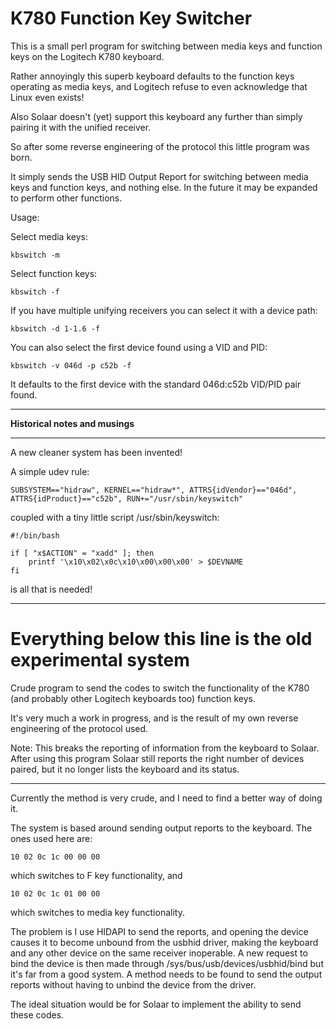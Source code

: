 K780 Function Key Switcher
==========================

This is a small perl program for switching between media keys and function keys on the Logitech K780 keyboard.

Rather annoyingly this superb keyboard defaults to the function keys operating as media keys, and Logitech refuse
to even acknowledge that Linux even exists!

Also Solaar doesn't (yet) support this keyboard any further than simply pairing it with the unified receiver.

So after some reverse engineering of the protocol this little program was born.

It simply sends the USB HID Output Report for switching between media keys and function keys, and nothing else.  In
the future it may be expanded to perform other functions.

Usage:

Select media keys:

    kbswitch -m

Select function keys:

    kbswitch -f

If you have multiple unifying receivers you can select it with a device path:

    kbswitch -d 1-1.6 -f

You can also select the first device found using a VID and PID:

    kbswitch -v 046d -p c52b -f

It defaults to the first device with the standard 046d:c52b VID/PID pair found.

----

**Historical notes and musings**

----




A new cleaner system has been invented!

A simple udev rule:

    SUBSYSTEM=="hidraw", KERNEL=="hidraw*", ATTRS{idVendor}=="046d", ATTRS{idProduct}=="c52b", RUN+="/usr/sbin/keyswitch"

coupled with a tiny little script /usr/sbin/keyswitch:

    #!/bin/bash

    if [ "x$ACTION" = "xadd" ]; then
        printf '\x10\x02\x0c\x10\x00\x00\x00' > $DEVNAME
    fi

is all that is needed!

----

Everything below this line is the old experimental system
=========================================================

Crude program to send the codes to switch the functionality
of the K780 (and probably other Logitech keyboards too) function
keys.

It's very much a work in progress, and is the result of my own
reverse engineering of the protocol used.

Note: This breaks the reporting of information from the keyboard to
Solaar.  After using this program Solaar still reports the right number
of devices paired, but it no longer lists the keyboard and its status.

----

Currently the method is very crude, and I need to find a better way
of doing it.

The system is based around sending output reports to the keyboard. The
ones used here are:

    10 02 0c 1c 00 00 00

which switches to F key functionality, and

    10 02 0c 1c 01 00 00

which switches to media key functionality.

The problem is I use HIDAPI to send the reports, and opening the device
causes it to become unbound from the usbhid driver, making the keyboard
and any other device on the same receiver inoperable. A new request
to bind the device is then made through /sys/bus/usb/devices/usbhid/bind
but it's far from a good system. A method needs to be found to send the
output reports without having to unbind the device from the driver.

The ideal situation would be for Solaar to implement the ability to
send these codes.

